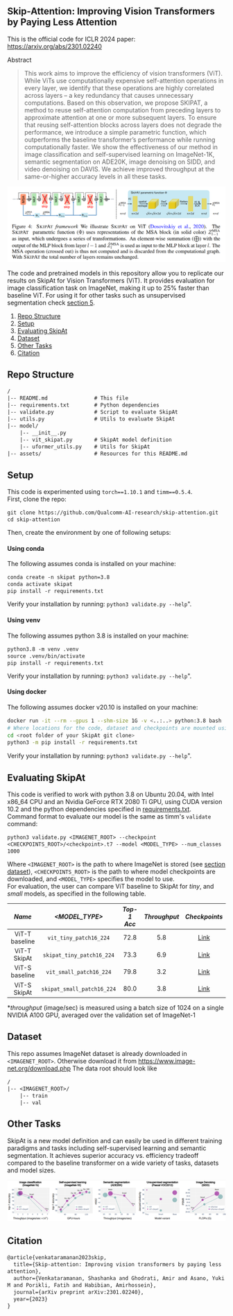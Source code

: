 ## Skip-Attention: Improving Vision Transformers by Paying Less Attention

This is the official code for ICLR 2024 paper: https://arxiv.org/abs/2301.02240

Abstract 
> This work aims to improve the efficiency of vision transformers (ViT). While ViTs use computationally expensive self-attention 
>operations in every layer, we identify that these operations are highly correlated 
>across layers – a key redundancy that causes unnecessary computations. Based on 
>this observation, we propose SKIPAT, a method to reuse self-attention computation 
>from preceding layers to approximate attention at one or more subsequent layers. 
>To ensure that reusing self-attention blocks across layers does not degrade the 
>performance, we introduce a simple parametric function, which outperforms the baseline transformer’s performance while running computationally faster. We show
the effectiveness of our method in image classification and self-supervised learning on ImageNet-1K, semantic segmentation on ADE20K, image denoising on SIDD, and
>video denoising on DAVIS. We achieve improved throughput at the same-or-higher accuracy levels in all these tasks.

![SkipAt Architecture](assets/skipat_arch.png)

The code and pretrained models in this repository allow you to replicate our results on SkipAt for Vision Transformers (ViT). It provides evaluation for image classification task on ImageNet, 
making it up to 25% faster than baseline ViT. For using it for other tasks such as unsupervised segmentation check [section 5](#other-tasks).

1. [Repo Structure](#repo-structure)
1. [Setup](#setup)
1. [Evaluating SkipAt](#evaluating-skipat)
1. [Dataset](#dataset)
1. [Other Tasks](#other-tasks)
1. [Citation](#citation)


## Repo Structure
````
/
|-- README.md               # This file
|-- requirements.txt        # Python dependencies
|-- validate.py             # Script to evaluate SkipAt
|-- utils.py                # Utils to evaluate SkipAt
|-- model/              
    |-- __init__.py
    |-- vit_skipat.py       # SkipAt model definition
    |-- uformer_utils.py    # Utils for SkipAt
|-- assets/                 # Resources for this README.md
````

## Setup
This code is experimented using `torch==1.10.1` and `timm==0.5.4`.\
First, clone the repo:
```
git clone https://github.com/Qualcomm-AI-research/skip-attention.git
cd skip-attention
```

Then, create the environment by one of following setups:

#### Using conda
The following assumes conda is installed on your machine:

```
conda create -n skipat python=3.8
conda activate skipat
pip install -r requirements.txt
```

Verify your installation by running: `python3 validate.py --help`".

#### Using venv 
The following assumes python 3.8 is installed on your machine:

```
python3.8 -m venv .venv
source .venv/bin/activate
pip install -r requirements.txt
```
Verify your installation by running: `python3 validate.py --help`".

#### Using docker
The following assumes docker v20.10 is installed on your machine:

```bash
docker run -it --rm --gpus 1 --shm-size 1G -v <..:..> python:3.8 bash
# Where locations for the code, dataset and checkpoints are mounted using `-v`.
cd <root folder of your SkipAt git clone>
python3 -m pip install -r requirements.txt
```
Verify your installation by running: `python3 validate.py --help`".


## Evaluating SkipAt
This code is verified to work with python 3.8 on Ubuntu 20.04, with Intel x86_64 CPU
and an Nvidia GeForce RTX 2080 Ti GPU, using CUDA version 10.2 and
the python dependencies specified in [requirements.txt](https://github.com/Qualcomm-AI-research/skip-attention/requirements.txt).\
Command format to evaluate our model is the same as timm's `validate` command:
```
python3 validate.py <IMAGENET_ROOT> --checkpoint <CHECKPOINTS_ROOT>/<checkpoint>.t7 --model <MODEL_TYPE> --num_classes 1000
```
Where `<IMAGENET_ROOT>` is the path to where ImageNet is stored (see [section dataset](#dataset)), `<CHECKPOINTS_ROOT>` is
the path to where model checkpoints are downloaded, and `<MODEL_TYPE>` specifies the model to use.\
For evaluation, the user can compare ViT baseline to SkipAt for *tiny*, and *small* models, 
as specified in the following table.


|    *Name*         |*<MODEL_TYPE>*|*Top-1 Acc*|*Throughput*|*Checkpoints*|
|:-------------:|:--------:|:----------:|:-----------:|:-----------:|
| ViT-T baseline |  `vit_tiny_patch16_224`      |   72.8   |  5.8   | [Link](https://github.com/Qualcomm-AI-research/skip-attention/releases/download/v1.0/vit-tiny.t7) |
| ViT-T SkipAt  |   `skipat_tiny_patch16_224`   |   73.3  |   6.9   | [Link](https://github.com/Qualcomm-AI-research/skip-attention/releases/download/v1.0/skipat-tiny.t7) |
| ViT-S baseline |  `vit_small_patch16_224`      |   79.8   | 3.2   | [Link](https://github.com/Qualcomm-AI-research/skip-attention/releases/download/v1.0/vit-small.t7) |
| ViT-S SkipAt  |   `skipat_small_patch16_224`   |   80.0  |  3.8   | [Link](https://github.com/Qualcomm-AI-research/skip-attention/releases/download/v1.0/skipat-small.t7) |



**throughput* (image/sec) is measured using a batch size of 1024 on a single NVIDIA A100 GPU, averaged over the validation set of ImageNet-1


## Dataset
This repo assumes ImageNet dataset is already downloaded in `<IMAGENET_ROOT>`. Otherwise download it from https://www.image-net.org/download.php
The data root should look like 
````
/
|-- <IMAGENET_ROOT>/              
    |-- train
    |-- val
````

## Other Tasks
SkipAt is a new model definition and can easily be used in different training paradigms and tasks including self-supervised learning and semantic segmentation. 
It achieves superior accuracy vs. efficiency tradeoff compared to the baseline transformer on a wide variety of tasks, datasets and model sizes.

![SkipAt Tasks](assets/skipat_tasks.png) 


## Citation

```
@article{venkataramanan2023skip,
  title={Skip-attention: Improving vision transformers by paying less attention},
  author={Venkataramanan, Shashanka and Ghodrati, Amir and Asano, Yuki M and Porikli, Fatih and Habibian, Amirhossein},
  journal={arXiv preprint arXiv:2301.02240},
  year={2023}
}
```
